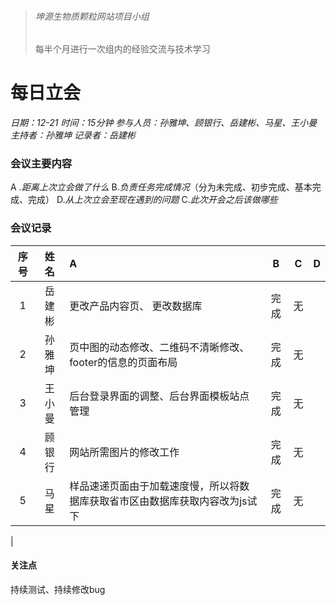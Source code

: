 > ###### 坤源生物质颗粒网站项目小组
> 每半个月进行一次组内的经验交流与技术学习

# 每日立会 

*日期：12-21*
*时间：15分钟*
*参与人员：孙雅坤、顾银行、岳建彬、马星、王小曼*
*主持者：孙雅坤*
*记录者：岳建彬*

### 会议主要内容
 &#65; .*距离上次立会做了什么*
 &#66;.*负责任务完成情况*（分为未完成、初步完成、基本完成、完成）
 &#68;.*从上次立会至现在遇到的问题*
 &#67;.*此次开会之后该做哪些*


### 会议记录
|  序号 |姓名   |A|B|C|D|
|:------------:|:------------:|:------------|:------------:|:------------:|:------------|
| 1 | 岳建彬|更改产品内容页、 更改数据库|完成|无| |
| 2  |孙雅坤|页中图的动态修改、二维码不清晰修改、footer的信息的页面布局|完成|无|  |
|3|王小曼|后台登录界面的调整、后台界面模板站点管理|完成|无||
|4|顾银行|网站所需图片的修改工作|完成|无|  |
|5|马星|样品速递页面由于加载速度慢，所以将数据库获取省市区由数据库获取内容改为js试下|完成|无|
|

#### 关注点

持续测试、持续修改bug





